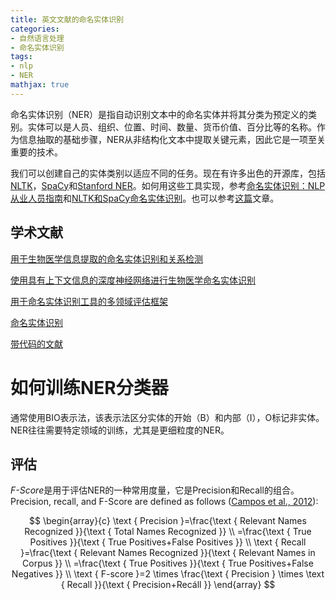 ```yaml
---
title: 英文文献的命名实体识别
categories:
- 自然语言处理
- 命名实体识别
tags:
- nlp
- NER
mathjax: true
---
```

命名实体识别（NER）是指自动识别文本中的命名实体并将其分类为预定义的类别。实体可以是人员、组织、位置、时间、数量、货币价值、百分比等的名称。作为信息抽取的基础步骤，NER从非结构化文本中提取关键元素，因此它是一项至关重要的技术。

我们可以创建自己的实体类别以适应不同的任务。现在有许多出色的开源库，包括[NLTK](https://www.nltk.org/)，[SpaCy](https://spacy.io/)和[Stanford NER](https://nlp.stanford.edu/software/CRF-NER.shtml)。如何用这些工具实现，参考[命名实体识别：NLP从业人员指南](https://www.kdnuggets.com/2018/08/named-entity-recognition-practitioners-guide-nlp-4.html)和[NLTK和SpaCy命名实体识别](https://towardsdatascience.com/named-entity-recognition-with-nltk-and-spacy-8c4a7d88e7da)。也可以参考[这篇](https://monkeylearn.com/blog/named-entity-recognition/)文章。

<!-- more -->

## 学术文献

[用于生物医学信息提取的命名实体识别和关系检测](https://www.frontiersin.org/articles/10.3389/fcell.2020.00673/full)

[使用具有上下文信息的深度神经网络进行生物医学命名实体识别](https://bmcbioinformatics.biomedcentral.com/articles/10.1186/s12859-019-3321-4)

[用于命名实体识别工具的多领域评估框架](https://www.sciencedirect.com/science/article/abs/pii/S0885230815300504)

[命名实体识别](https://devopedia.org/named-entity-recognition#Wang-et-al.-2019)

[带代码的文献](https://paperswithcode.com/task/named-entity-recognition-ner)


# 如何训练NER分类器

通常使用BIO表示法，该表示法区分实体的开始（B）和内部（I），O标记非实体。NER往往需要特定领域的训练，尤其是更细粒度的NER。



## 评估

*F-Score*是用于评估NER的一种常用度量，它是Precision和Recall的组合。Precision, recall, and F-Score are defined as follows ([Campos et al., 2012](https://www.frontiersin.org/articles/10.3389/fcell.2020.00673/full#B21)):

$$
\begin{array}{c}
\text { Precision }=\frac{\text { Relevant Names Recognized }}{\text { Total Names Recognized }} \\
=\frac{\text { True Positives }}{\text { True Positives+False Positives }} \\
\text { Recall }=\frac{\text { Relevant Names Recognized }}{\text { Relevant Names in Corpus }} \\
=\frac{\text { True Positives }}{\text { True Positives+False Negatives }} \\
\text { F-score }=2 \times \frac{\text { Precision } \times \text { Recall }}{\text { Precision+Recáll }}
\end{array}
$$